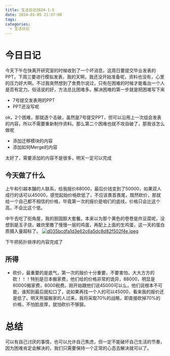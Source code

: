 ```yaml
---
title: 生活日记2024-1-5
date: 2024-01-05 21:37:08
tags:
categories:
  - 生活日记
---
```



# 今日日记
今天下午在快离开研究室的时候收到了一个坏消息，这周日要提交毕业发表的PPT，下周三要进行模拟发表，我的天啊，我还没开始准备呢，资料也没有，心里的压力好大啊。不过我突然想到了舍费尔说过，只有在困难的时候才能看出一个人是否有定力。俗话说的好，方法总比困难多。解决困难的第一步就是把困难写下来
- 7号提交发表用的PPT
- PPT还没写呢

ok，2个困难，那就逐个击破，虽然是7号提交PPT，但可以沿用上一次组会发表的内容，所以不需要重新制作资料。那么第二个困难也就不攻自破了，那我该怎么做呢
- 添加迁移模块的内容
- 添加如何Merge的内容

太好了，需要添加的内容不是很多，明天一定可以完成

## 今天做了什么
上午和引越本舗的人联系，给我报价88000，最后价钱变到了50000，如果双人成行的话可以45000，感觉起始价格砍低了，不应该畏首畏尾，既然砍价，那就给一个自己都不相信的价格，毕竟第一次的报价是咱们的底线，价格只会比这个高，不会比这个低。

中午去吃了街角屋，我的胆固醇大套餐。本来以为那个黄色的卷卷是炸豆腐呢，没想到是玉子烧，雑炊里撒了慢慢一层的鸡蛋，再配上上面的生鸡蛋，这一天的蛋白质摄入量超标了。
[![d035bcdfa1d3e62c6a5dc8d82f502f4e.jpeg](https://s1.imagehub.cc/images/2024/01/05/d035bcdfa1d3e62c6a5dc8d82f502f4e.jpeg)](https://www.imagehub.cc/image/1iZAIt)

下午把拓扑排序的内容完成了

## 所得
- 砍价，最重要的是底气，第一次的报价十分重要，不要害怕，大大方方的砍！！！特别是日本搬家费，他们给的价格非常的诡异，88000，明显是80000搬家费，8000税费。刚开始跟他们说45000可以么，他们说根本不可能，谁知到最后就松口了，说如果再找一个人的可以45000，看来我的报价还是低了。明天熊猫搬家的人过来，我将采取70%的战略，即直接砍掉70%的价格，不怕脸皮厚，就怕砍价不够狠。

# 总结
可以有自己讨厌的事情，也可以允许自己焦虑，但一定不能破坏自己生活的节奏，因为困难肯定会解决的，我们只需要保持一个正常的心态去解决就可以了。